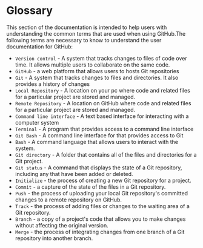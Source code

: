 # Glossary

This section of the documentation is intended to help users with understanding the common terms that are used when using GitHub.The following terms are necessary to know to understand the user documentation for GitHub:

* `Version control` -  A system that tracks changes to files of code over time. It allows multiple users to collaborate on the same code.
* `GitHub` -   a web platform that allows users to hosts Git repositories
* `Git` -  A system that tracks changes to files and directories. It also provides a history of changes
* `Local Repository` -  A location on your pc where code and related files for a particular project are stored and managed.
* `Remote Repository` -  A location on GitHub where code and related files for a particular project are stored and managed.
* `Command line interface` -  A text based interface for interacting with a computer system
* `Terminal` - A program that provides access to a command line interface
* `Git Bash` -  A command line interface for that provides access to Git
* `Bash` - A command language that allows users to interact with the system.
* `Git directory` -  A folder that contains all of the files and directories for a Git project.
* `Git status` -  A command that displays the  state of a Git repository, including any that have been added or deleted.
* `Initialize` - the process of creating a new Git repository for a project.
* `Commit` - a capture of the state of the files in a Git repository.
* `Push` - the process of uploading your local Git repository's committed changes to a remote repository on GitHub.
* `Track` - the process of adding files or changes to the waiting area of a Git repository.
* `Branch` - a copy of a project's code that allows you to make changes without affecting the original version.
* `Merge` - the process of integrating changes from one branch of a Git repository into another branch.
